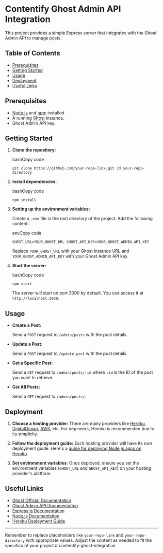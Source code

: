 # Contentify Ghost Admin API Integration


This project provides a simple Express server that integrates with the Ghost Admin API to manage posts.

Table of Contents
-----------------

*   [Prerequisites](#prerequisites)
*   [Getting Started](#getting-started)
*   [Usage](#usage)
*   [Deployment](#deployment)
*   [Useful Links](#useful-links)

Prerequisites
-------------

*   [Node.js](https://nodejs.org/) and [npm](https://www.npmjs.com/) installed.
*   A running [Ghost](https://ghost.org/) instance.
*   Ghost Admin API key.

Getting Started
---------------

1.  **Clone the repository:**
    
    bashCopy code
    
    `git clone https://github.com/your-repo-link.git cd your-repo-directory`
    
2.  **Install dependencies:**
    
    bashCopy code
    
    `npm install`
    
3.  **Setting up the environment variables:**
    
    Create a `.env` file in the root directory of the project. Add the following content:
    
    envCopy code
    
    `GHOST_URL=YOUR_GHOST_URL GHOST_API_KEY=YOUR_GHOST_ADMIN_API_KEY`
    
    Replace `YOUR_GHOST_URL` with your Ghost instance URL and `YOUR_GHOST_ADMIN_API_KEY` with your Ghost Admin API key.
    
4.  **Start the server:**
    
    bashCopy code
    
    `npm start`
    
    The server will start on port 3000 by default. You can access it at `http://localhost:3000`.
    

Usage
-----

*   **Create a Post:**
    
    Send a `POST` request to `/admin/posts` with the post details.
    
*   **Update a Post:**
    
    Send a `POST` request to `/update-post` with the post details.
    
*   **Get a Specific Post:**
    
    Send a `GET` request to `/admin/posts/:id` where `:id` is the ID of the post you want to retrieve.
    
*   **Get All Posts:**
    
    Send a `GET` request to `/admin/posts/`.
    

Deployment
----------

1.  **Choose a hosting provider:** There are many providers like [Heroku](https://www.heroku.com/), [DigitalOcean](https://www.digitalocean.com/), [AWS](https://aws.amazon.com/), etc. For beginners, Heroku is recommended due to its simplicity.
    
2.  **Follow the deployment guide:** Each hosting provider will have its own deployment guide. Here's a [guide for deploying Node.js apps on Heroku](https://devcenter.heroku.com/articles/getting-started-with-nodejs).
    
3.  **Set environment variables:** Once deployed, ensure you set the environment variables (`GHOST_URL` and `GHOST_API_KEY`) on your hosting provider's platform.
    

Useful Links
------------

*   [Ghost Official Documentation](https://ghost.org/docs/)
*   [Ghost Admin API Documentation](https://ghost.org/docs/admin-api/)
*   [Express.js Documentation](https://expressjs.com/)
*   [Node.js Documentation](https://nodejs.org/docs/)
*   [Heroku Deployment Guide](https://devcenter.heroku.com/articles/getting-started-with-nodejs)

* * *

Remember to replace placeholders like `your-repo-link` and `your-repo-directory` with appropriate values. Adjust the content as needed to fit the specifics of your project.# contentify-ghost-integration

